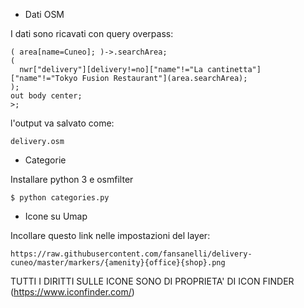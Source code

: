- Dati OSM

I dati sono ricavati con query overpass:

```
( area[name=Cuneo]; )->.searchArea;
(
  nwr["delivery"][delivery!=no]["name"!="La cantinetta"]["name"!="Tokyo Fusion Restaurant"](area.searchArea);
);
out body center;
>;

```

l'output va salvato come:

```
delivery.osm
```

- Categorie

Installare python 3 e osmfilter
```
$ python categories.py
```


- Icone su Umap

Incollare questo link nelle impostazioni del layer:

```
https://raw.githubusercontent.com/fansanelli/delivery-cuneo/master/markers/{amenity}{office}{shop}.png
```

TUTTI I DIRITTI SULLE ICONE SONO DI PROPRIETA' DI ICON FINDER (https://www.iconfinder.com/)
